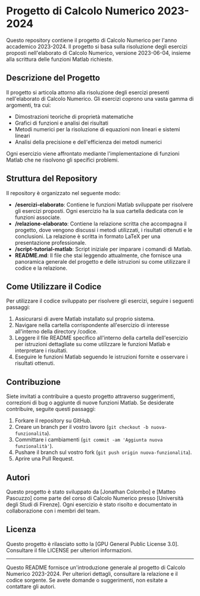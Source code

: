 # Progetto di Calcolo Numerico 2023-2024

Questo repository contiene il progetto di Calcolo Numerico per l'anno accademico 2023-2024. Il progetto si basa sulla risoluzione degli esercizi proposti nell'elaborato di Calcolo Numerico, versione 2023-06-04, insieme alla scrittura delle funzioni Matlab richieste.

## Descrizione del Progetto

Il progetto si articola attorno alla risoluzione degli esercizi presenti nell'elaborato di Calcolo Numerico. Gli esercizi coprono una vasta gamma di argomenti, tra cui:

- Dimostrazioni teoriche di proprietà matematiche
- Grafici di funzioni e analisi dei risultati
- Metodi numerici per la risoluzione di equazioni non lineari e sistemi lineari
- Analisi della precisione e dell'efficienza dei metodi numerici

Ogni esercizio viene affrontato mediante l'implementazione di funzioni Matlab che ne risolvono gli specifici problemi.

## Struttura del Repository

Il repository è organizzato nel seguente modo:

- **/esercizi-elaborato**: Contiene le funzioni Matlab sviluppate per risolvere gli esercizi proposti. Ogni esercizio ha la sua cartella dedicata con le funzioni associate.
- **/relazione-elaborato**: Contiene la relazione scritta che accompagna il progetto, dove vengono discussi i metodi utilizzati, i risultati ottenuti e le conclusioni. La relazione è scritta in formato LaTeX per una presentazione professionale.
- **/script-tutorial-matlab**: Script iniziale per imparare i comandi di Matlab.
- **README.md**: Il file che stai leggendo attualmente, che fornisce una panoramica generale del progetto e delle istruzioni su come utilizzare il codice e la relazione.

## Come Utilizzare il Codice

Per utilizzare il codice sviluppato per risolvere gli esercizi, seguire i seguenti passaggi:

1. Assicurarsi di avere Matlab installato sul proprio sistema.
2. Navigare nella cartella corrispondente all'esercizio di interesse all'interno della directory /codice.
3. Leggere il file README specifico all'interno della cartella dell'esercizio per istruzioni dettagliate su come utilizzare le funzioni Matlab e interpretare i risultati.
4. Eseguire le funzioni Matlab seguendo le istruzioni fornite e osservare i risultati ottenuti.

## Contribuzione

Siete invitati a contribuire a questo progetto attraverso suggerimenti, correzioni di bug o aggiunte di nuove funzioni Matlab. Se desiderate contribuire, seguite questi passaggi:

1. Forkare il repository su GitHub.
2. Creare un branch per il vostro lavoro (`git checkout -b nuova-funzionalita`).
3. Committare i cambiamenti (`git commit -am 'Aggiunta nuova funzionalità'`).
4. Pushare il branch sul vostro fork (`git push origin nuova-funzionalita`).
5. Aprire una Pull Request.

## Autori

Questo progetto è stato sviluppato da [Jonathan Colombo] e [Matteo Pascuzzo] come parte del corso di Calcolo Numerico presso [Università degli Studi di Firenze]. Ogni esercizio è stato risolto e documentato in collaborazione con i membri del team.

## Licenza

Questo progetto è rilasciato sotto la [GPU General Public License 3.0]. Consultare il file LICENSE per ulteriori informazioni.

---

Questo README fornisce un'introduzione generale al progetto di Calcolo Numerico 2023-2024. Per ulteriori dettagli, consultare la relazione e il codice sorgente. Se avete domande o suggerimenti, non esitate a contattare gli autori.
